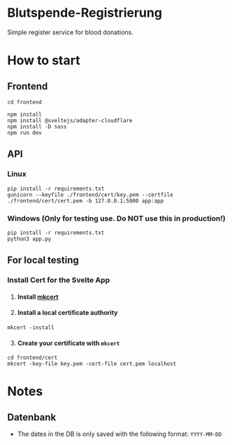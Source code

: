 # Blutspende-Registrierung
Simple register service for blood donations.

# How to start
## Frontend
```shell
cd frontend
```
```shell
npm install
npm install @sveltejs/adapter-cloudflare
npm install -D sass
npm run dev
```

## API
### Linux
```shell
pip install -r requirements.txt
gunicorn --keyfile ./frontend/cert/key.pem --certfile ./frontend/cert/cert.pem -b 127.0.0.1:5000 app:app
```

### Windows (Only for testing use. Do NOT use this in production!)
```shell
pip install -r requirements.txt
python3 app.py
```

## For local testing
### Install Cert for the Svelte App
1. #### Install [mkcert](https://github.com/FiloSottile/mkcert)
2. #### Install a local certificate authority
```shell
mkcert -install
```
3. #### Create your certificate with `mkcert`
```shell
cd frontend/cert
mkcert -key-file key.pem -cert-file cert.pem localhost
```


# Notes
## Datenbank
- The dates in the DB is only saved with the following format: `YYYY-MM-DD`